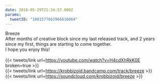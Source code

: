 ```yaml
---
date: 2018-05-29T21:34:57.000Z
params:
  tweetID: "1001577662966616064"
---
```


Breeze\
After months of creative block since my last released track, and 2 years since
my first, things are starting to come together.\
I hope you enjoy this!\
\
{{< tweets/link url=https://youtube.com/watch?v=H4cdXhRkK0E broken=true >}}\
{{< tweets/link url=https://krobbizoid.bandcamp.com/track/breeze >}}\
{{< tweets/link url=https://soundcloud.com/krobbizoid/breeze >}}
